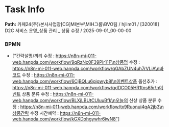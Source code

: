 # Task Info

**Path:** 카페24(주)\본사사업장\[CG]MI본부\MIH그룹\BVO팀 / hjlim01 / [320018] D2C 서비스 운영_상품 관리 _ 상품 수정 / 2025-09-01_00-00-00

### BPMN
- ["간략설명/끼리 수정 : https://n8n-mi-011-web.hanpda.com/workflow/9qRzNc0F39PIr11F\n상품명 수정 : https://n8n-mi-011-web.hanpda.com/workflow/qGAbZUN4uh7rVLiA\n바코드 수정 : https://n8n-mi-011-web.hanpda.com/workflow/6CjBQLu6gigwyb8l\n이벤트상품 옵션추가 : https://n8n-mi-011-web.hanpda.com/workflow/qdDCO05HR1tns65r\n이벤트 상품 분류 수정 : https://n8n-mi-011-web.hanpda.com/workflow/BLXjLBUtCUluuBfk\n오늘의 신상 상품 분류 수정 : https://n8n-mi-011-web.hanpda.com/workflow/tx9Ruonui4qA2jb3\n상품간략 수정 시간예약 : https://n8n-mi-011-web.hanpda.com/workflow/kGXDohgywhr6iwN8"]

